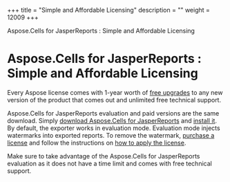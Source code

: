 +++
title = "Simple and Affordable Licensing" 
description = "" 
weight = 12009 
+++

Aspose.Cells for JasperReports : Simple and Affordable Licensing  

# Aspose.Cells for JasperReports : Simple and Affordable Licensing


Every Aspose license comes with 1-year worth of [free upgrades](http://www.aspose.com/corporate/purchase/policies/Subscriptions.aspx) to any new version of the product that comes out and unlimited free technical support.

Aspose.Cells for JasperReports evaluation and paid versions are the same download. Simply [download Aspose.Cells for JasperReports](http://www.aspose.com/community/files/67/jasperreports-exporters/aspose.cells-for-jasperreports/default.aspx) and [install it](https://docs2.aspose.com/cells/jasperreports/installation/). By default, the exporter works in evaluation mode. Evaluation mode injects watermarks into exported reports. To remove the watermark, [purchase a license](http://www.aspose.com/community/forums/aspose.purchase/220/showforum.aspx) and follow the instructions on [how to apply the license](https://docs2.aspose.com/cells/jasperreports/gettingstarted/licensing).

Make sure to take advantage of the Aspose.Cells for JasperReports evaluation as it does not have a time limit and comes with free technical support.

